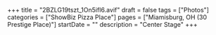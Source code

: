 +++
title = "2BZLG19tszt_1On5ifI6.avif"
draft = false
tags = ["Photos"]
categories = ["ShowBiz Pizza Place"]
pages = ["Miamisburg, OH (30 Prestige Place)"]
startDate = ""
description = "Center Stage"
+++

